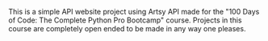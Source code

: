 This is a simple API website project using Artsy API made for the "100 Days of Code: The Complete Python Pro Bootcamp" course.
Projects in this course are completely open ended to be made in any way one pleases.

